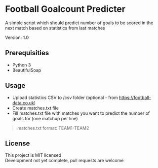 # Football Goalcount Predicter
  
A simple script which should predict number of goals to be scored in the next match based on statistics from last matches

Version: 1.0

## Prerequisities

- Python 3
- BeautifulSoap

## Usage

- Upload statistics CSV to /csv folder (optional - from <https://football-data.co.uk>)
- Create matches.txt file
- Fill matches.txt file with matches you want to predict the number of goals for (one matchup per line)

>matches.txt format: TEAM1-TEAM2

## License

This project is MIT licensed <br>
Development not yet complete, pull requests are welcome
